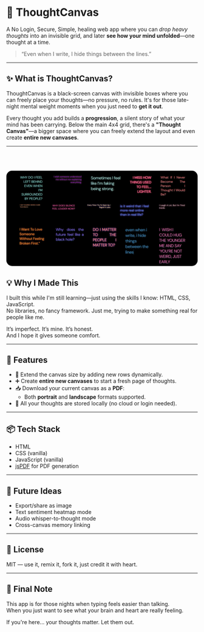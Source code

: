 # 🖤 ThoughtCanvas

A No Login, Secure, Simple, healing web app where you can *drop heavy thoughts* into an invisible grid, and later **see how your mind unfolded**—one thought at a time.

> “Even when I write, I hide things between the lines.”

---

## ✨ What is ThoughtCanvas?

ThoughtCanvas is a black-screen canvas with invisible boxes where you can freely place your thoughts—no pressure, no rules. It's for those late-night mental weight moments when you just need to **get it out**.

Every thought you add builds a **progression**, a silent story of what your mind has been carrying. Below the main 4x4 grid, there's a **"Thought Canvas"**—a bigger space where you can freely extend the layout and even create **entire new canvases**.

---

<img src="image.png" alt="Thought canvas Example image" style="max-width: 100%; height: auto; object-fit: contain; margin-top: 50px; border-radius: 15px;">

## 💡 Why I Made This

I built this while I'm still learning—just using the skills I know: HTML, CSS, JavaScript.  
No libraries, no fancy framework. Just me, trying to make something real for people like me.

It’s imperfect. It’s mine. It’s honest.  
And I hope it gives someone comfort.

---

## 🔧 Features

- 🎨 Extend the canvas size by adding new rows dynamically.
- ➕ Create **entire new canvases** to start a fresh page of thoughts.
- 📥 Download your current canvas as a **PDF**:
  - Both **portrait** and **landscape** formats supported.
- 💾 All your thoughts are stored locally (no cloud or login needed).

---

## 📦 Tech Stack

- HTML
- CSS (vanilla)
- JavaScript (vanilla)
- [jsPDF](https://github.com/parallax/jsPDF) for PDF generation

---

## 🚀 Future Ideas

- Export/share as image  
- Text sentiment heatmap mode  
- Audio whisper-to-thought mode  
- Cross-canvas memory linking  

---

## 📜 License

MIT — use it, remix it, fork it, just credit it with heart.

---

## 🤍 Final Note

This app is for those nights when typing feels easier than talking.  
When you just want to see what your brain and heart are really feeling.

If you're here... your thoughts matter. Let them out.

